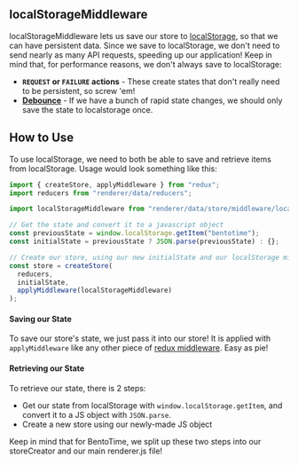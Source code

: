 localStorageMiddleware
----------------------
localStorageMiddleware lets us save our store to [localStorage](https://developer.mozilla.org/en-US/docs/Web/API/Window/localStorage), so that we can have persistent data. Since we save to localStorage, we don't need to send nearly as many API requests, speeding up our application! Keep in mind that, for performance reasons, we don't always save to localStorage:

 - **`REQUEST` or `FAILURE` actions** - These create states that don't really need to be persistent, so screw 'em!
 - **[Debounce](https://lodash.com/docs#debounce)** - If we have a bunch of rapid state changes, we should only save the state to localstorage once.

## How to Use
To use localStorage, we need to both be able to save and retrieve items from localStorage. Usage would look something like this:
```js
import { createStore, applyMiddleware } from "redux";
import reducers from "renderer/data/reducers";

import localStorageMiddleware from "renderer/data/store/middleware/localStorageMiddleware";

// Get the state and convert it to a javascript object
const previousState = window.localStorage.getItem("bentotime");
const initialState = previousState ? JSON.parse(previousState) : {};

// Create our store, using our new initialState and our localStorage middleware
const store = createStore(
  reducers,
  initialState,
  applyMiddleware(localStorageMiddleware)
);
```

#### Saving our State
To save our store's state, we just pass it into our store! It is applied with `applyMiddleware` like any other piece of [redux middleware](http://redux.js.org/docs/advanced/Middleware.html). Easy as pie!

#### Retrieving our State
To retrieve our state, there is 2 steps:
 - Get our state from localStorage with `window.localStorage.getItem`, and convert it to a JS object with `JSON.parse`.
 - Create a new store using our newly-made JS object

Keep in mind that for BentoTime, we split up these two steps into our storeCreator and our main renderer.js file!
